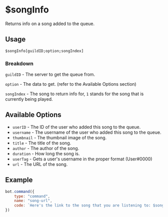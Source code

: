 # $songInfo
Returns info on a song added to the queue.

## Usage
```
$songInfo[guildID;option;songIndex]
```

### Breakdown
`guildID` - The server to get the queue from.

`option` - The data to get. (refer to the Available Options section)

`songIndex` - The song to return info for, `1` stands for the song that is currently being played.

## Available Options
- `userID` - The ID of the user who added this song to the queue.
- `username` - The username of the user who added this song to the queue.
- `thumbnail` - The thumbnail image of the song.
- `title` - The title of the song.
- `author` - The author of the song.
- `duration` - How long the song is.
- `userTag` - Gets a user's username in the proper format (User#0000)
- `url` - The URL of the song.

## Example
```js
bot.command({
    type: "command",
    name: "song-url",
    code: `Here's the link to the song that you are listening to: $songInfo[$guildID;url;1]`
})
```
